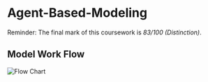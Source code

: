 # Agent-Based-Modeling

Reminder: The final mark of this coursework is *83/100 (Distinction)*.

## Model Work Flow
![Flow Chart](Flow%20Chart.png)
